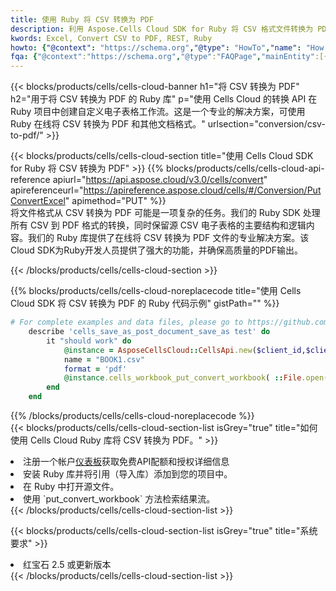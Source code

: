 ```yaml
---
title: 使用 Ruby 将 CSV 转换为 PDF
description: 利用 Aspose.Cells Cloud SDK for Ruby 将 CSV 格式文件转换为 PDF 格式文件。
kwords: Excel, Convert CSV to PDF, REST, Ruby
howto: {"@context": "https://schema.org","@type": "HowTo","name": "How to convert CSV to PDF using the Cells Cloud Ruby library.","description": "How to convert CSV to PDF using the Cells Cloud Ruby library.","image": {"@type": "ImageObject"},"url": "/ruby/conversion/csv-to-pdf/","step": [{ "@type": "HowToStep","name": "How to convert CSV to PDF using the Cells Cloud Ruby library. step 1", "image": {"@type": "ImageObject",},"url": "/ruby/conversion/csv-to-pdf/","text": "Register an account at <a href='https://dashboard.aspose.cloud/'>Dashboard</a> to get free API quota & authorization details",},{ "@type": "HowToStep","name": "How to convert CSV to PDF using the Cells Cloud Ruby library. step 1", "image": {"@type": "ImageObject",},"url": "/ruby/conversion/csv-to-pdf/","text": "Install Ruby library and add the reference (import the library) to your project.",},{ "@type": "HowToStep","name": "How to convert CSV to PDF using the Cells Cloud Ruby library. step 1", "image": {"@type": "ImageObject",},"url": "/ruby/conversion/csv-to-pdf/","text": "Open the source file in Ruby.",},{ "@type": "HowToStep","name": "How to convert CSV to PDF using the Cells Cloud Ruby library. step 1", "image": {"@type": "ImageObject",},"url": "/ruby/conversion/csv-to-pdf/","text": "Use the `put_convert_workbook` method to retrieve the resulting stream.",}, ],"supply": {"@type": "HowToSupply","name": "document"},"tool": [{"@type": "HowToTool","name": "RubyMine, Visual Studio Code, Aptana Studio, NetBeans"},{"@type": "HowToTool","name": "Aspose Cells"}],"totalTime": "PT6M"}
fqa: {"@context":"https://schema.org","@type":"FAQPage","mainEntity":[{"@type":"Question","name":"Why convert file formats in C# using REST API?","acceptedAnswer":{"@type":"Answer","text":"Documents are encoded in many ways, and some files may be incompatible with the software you use. To open and read such files, just convert them to appropriate file formats.<br/><ol><li>Install .NET SDK and add the reference (import the library) to your project.</li><li>Open the source file in C# using REST API.</li><li>Call the PutConvertWorkbookRequest() method, passing an output filename with required extension.</li><li>Get the result of conversion as a separate file.</li></ol>"}},{"@type":"Question","name":"What file formats can I convert with your C# library?","acceptedAnswer":{"@type":"Answer","text":"We support a variety of file formats for conversion using .NET library, including XLSX, Excel, xls , PDF, CSV, HTML, Markdown, XML, PNG, JPG, TIFF, Json, TXT and many more."}},{"@type":"Question","name":"What is the maximum allowed file size for conversion using this .NET library?","acceptedAnswer":{"@type":"Answer","text":"There are no file size limits for format conversions using .NET library."}}]}
---
```

{{< blocks/products/cells/cells-cloud-banner h1="将 CSV 转换为 PDF" h2="用于将 CSV 转换为 PDF 的 Ruby 库" p="使用 Cells Cloud 的转换 API 在 Ruby 项目中创建自定义电子表格工作流。这是一个专业的解决方案，可使用 Ruby 在线将 CSV 转换为 PDF 和其他文档格式。" urlsection="conversion/csv-to-pdf/" >}}

{{< blocks/products/cells/cells-cloud-section title="使用 Cells Cloud SDK for Ruby 将 CSV 转换为 PDF" >}}
{{% blocks/products/cells/cells-cloud-api-reference apiurl="https://api.aspose.cloud/v3.0/cells/convert" apireferenceurl="https://apireference.aspose.cloud/cells/#/Conversion/PutConvertExcel" apimethod="PUT" %}}
<br/>
将文件格式从 CSV 转换为 PDF 可能是一项复杂的任务。我们的 Ruby SDK 处理所有 CSV 到 PDF 格式的转换，同时保留源 CSV 电子表格的主要结构和逻辑内容。我们的 Ruby 库提供了在线将 CSV 转换为 PDF 文件的专业解决方案。该Cloud SDK为Ruby开发人员提供了强大的功能，并确保高质量的PDF输出。

{{< /blocks/products/cells/cells-cloud-section >}}

{{% blocks/products/cells/cells-cloud-noreplacecode title="使用 Cells Cloud SDK 将 CSV 转换为 PDF 的 Ruby 代码示例" gistPath="" %}}
 
```ruby
# For complete examples and data files, please go to https://github.com/aspose-cells-cloud/aspose-cells-cloud-ruby/
    describe 'cells_save_as_post_document_save_as test' do
        it "should work" do
            @instance = AsposeCellsCloud::CellsApi.new($client_id,$client_secret,"v3.0","https://api.aspose.cloud/")
            name = "BOOK1.csv"
            format = 'pdf'
            @instance.cells_workbook_put_convert_workbook( ::File.open(File.expand_path("data/"+name),"r")  {|io| io.read(io.size) },{:format=>format})     
        end
    end
```
 
{{% /blocks/products/cells/cells-cloud-noreplacecode %}}
<br/>
{{< blocks/products/cells/cells-cloud-section-list isGrey="true" title="如何使用 Cells Cloud Ruby 库将 CSV 转换为 PDF。" >}}
<li>注册一个帐户<a href="https://dashboard.aspose.cloud/">仪表板</a>获取免费API配额和授权详细信息</li>
<li>安装 Ruby 库并将引用（导入库）添加到您的项目中。</li>
<li>在 Ruby 中打开源文件。</li>
<li>使用 `put_convert_workbook` 方法检索结果流。</li>
{{< /blocks/products/cells/cells-cloud-section-list >}}

{{< blocks/products/cells/cells-cloud-section-list isGrey="true" title="系统要求" >}}
<li>红宝石 2.5 或更新版本</li>
{{< /blocks/products/cells/cells-cloud-section-list >}}
